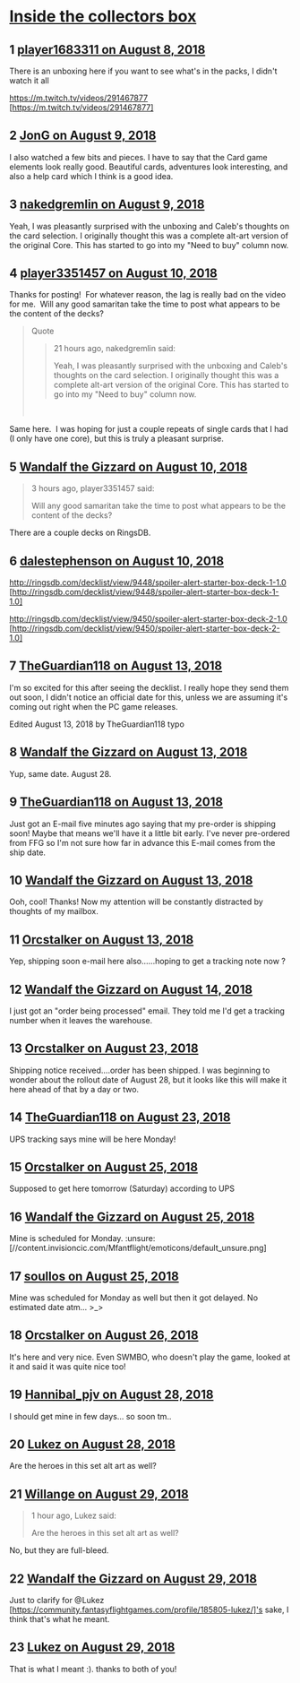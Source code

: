 # [Inside the collectors box](https://community.fantasyflightgames.com/topic/280650-inside-the-collectors-box/)

## 1 [player1683311 on August 8, 2018](https://community.fantasyflightgames.com/topic/280650-inside-the-collectors-box/?do=findComment&comment=3434046)

There is an unboxing here if you want to see what's in the packs, I didn't watch it all 

https://m.twitch.tv/videos/291467877 [https://m.twitch.tv/videos/291467877]

## 2 [JonG on August 9, 2018](https://community.fantasyflightgames.com/topic/280650-inside-the-collectors-box/?do=findComment&comment=3434727)

I also watched a few bits and pieces. I have to say that the Card game elements look really good. Beautiful cards, adventures look interesting, and also a help card which I think is a good idea.

## 3 [nakedgremlin on August 9, 2018](https://community.fantasyflightgames.com/topic/280650-inside-the-collectors-box/?do=findComment&comment=3435527)

Yeah, I was pleasantly surprised with the unboxing and Caleb's thoughts on the card selection. I originally thought this was a complete alt-art version of the original Core. This has started to go into my "Need to buy" column now.

## 4 [player3351457 on August 10, 2018](https://community.fantasyflightgames.com/topic/280650-inside-the-collectors-box/?do=findComment&comment=3436815)

Thanks for posting!  For whatever reason, the lag is really bad on the video for me.  Will any good samaritan take the time to post what appears to be the content of the decks?

> Quote
> > 21 hours ago, nakedgremlin said:
> > 
> > Yeah, I was pleasantly surprised with the unboxing and Caleb's thoughts on the card selection. I originally thought this was a complete alt-art version of the original Core. This has started to go into my "Need to buy" column now.
> 
>  

Same here.  I was hoping for just a couple repeats of single cards that I had (I only have one core), but this is truly a pleasant surprise.

## 5 [Wandalf the Gizzard on August 10, 2018](https://community.fantasyflightgames.com/topic/280650-inside-the-collectors-box/?do=findComment&comment=3437090)

> 3 hours ago, player3351457 said:
> 
> Will any good samaritan take the time to post what appears to be the content of the decks?

There are a couple decks on RingsDB.

## 6 [dalestephenson on August 10, 2018](https://community.fantasyflightgames.com/topic/280650-inside-the-collectors-box/?do=findComment&comment=3437097)

http://ringsdb.com/decklist/view/9448/spoiler-alert-starter-box-deck-1-1.0 [http://ringsdb.com/decklist/view/9448/spoiler-alert-starter-box-deck-1-1.0]

http://ringsdb.com/decklist/view/9450/spoiler-alert-starter-box-deck-2-1.0 [http://ringsdb.com/decklist/view/9450/spoiler-alert-starter-box-deck-2-1.0]

## 7 [TheGuardian118 on August 13, 2018](https://community.fantasyflightgames.com/topic/280650-inside-the-collectors-box/?do=findComment&comment=3439283)

I'm so excited for this after seeing the decklist. I really hope they send them out soon, I didn't notice an official date for this, unless we are assuming it's coming out right when the PC game releases.

Edited August 13, 2018 by TheGuardian118
typo

## 8 [Wandalf the Gizzard on August 13, 2018](https://community.fantasyflightgames.com/topic/280650-inside-the-collectors-box/?do=findComment&comment=3439293)

Yup, same date. August 28.

## 9 [TheGuardian118 on August 13, 2018](https://community.fantasyflightgames.com/topic/280650-inside-the-collectors-box/?do=findComment&comment=3439326)

Just got an E-mail five minutes ago saying that my pre-order is shipping soon! Maybe that means we'll have it a little bit early. I've never pre-ordered from FFG so I'm not sure how far in advance this E-mail comes from the ship date.

## 10 [Wandalf the Gizzard on August 13, 2018](https://community.fantasyflightgames.com/topic/280650-inside-the-collectors-box/?do=findComment&comment=3439403)

Ooh, cool! Thanks! Now my attention will be constantly distracted by thoughts of my mailbox.

## 11 [Orcstalker on August 13, 2018](https://community.fantasyflightgames.com/topic/280650-inside-the-collectors-box/?do=findComment&comment=3439488)

Yep, shipping soon e-mail here also......hoping to get a tracking note now ?

## 12 [Wandalf the Gizzard on August 14, 2018](https://community.fantasyflightgames.com/topic/280650-inside-the-collectors-box/?do=findComment&comment=3440668)

I just got an "order being processed" email. They told me I'd get a tracking number when it leaves the warehouse.

## 13 [Orcstalker on August 23, 2018](https://community.fantasyflightgames.com/topic/280650-inside-the-collectors-box/?do=findComment&comment=3449795)

Shipping notice received....order has been shipped. I was beginning to wonder about the rollout date of August 28, but it looks like this will make it here ahead of that by a day or two.

## 14 [TheGuardian118 on August 23, 2018](https://community.fantasyflightgames.com/topic/280650-inside-the-collectors-box/?do=findComment&comment=3450047)

UPS tracking says mine will be here Monday!

## 15 [Orcstalker on August 25, 2018](https://community.fantasyflightgames.com/topic/280650-inside-the-collectors-box/?do=findComment&comment=3451098)

Supposed to get here tomorrow (Saturday) according to UPS

## 16 [Wandalf the Gizzard on August 25, 2018](https://community.fantasyflightgames.com/topic/280650-inside-the-collectors-box/?do=findComment&comment=3451148)

Mine is scheduled for Monday. :unsure: [//content.invisioncic.com/Mfantflight/emoticons/default_unsure.png]

## 17 [soullos on August 25, 2018](https://community.fantasyflightgames.com/topic/280650-inside-the-collectors-box/?do=findComment&comment=3451298)

Mine was scheduled for Monday as well but then it got delayed. No estimated date atm... >_>

## 18 [Orcstalker on August 26, 2018](https://community.fantasyflightgames.com/topic/280650-inside-the-collectors-box/?do=findComment&comment=3451666)

It's here and very nice. Even SWMBO, who doesn't play the game, looked at it and said it was quite nice too!

## 19 [Hannibal_pjv on August 28, 2018](https://community.fantasyflightgames.com/topic/280650-inside-the-collectors-box/?do=findComment&comment=3453811)

I should get mine in few days... so soon tm..

## 20 [Lukez on August 28, 2018](https://community.fantasyflightgames.com/topic/280650-inside-the-collectors-box/?do=findComment&comment=3453867)

Are the heroes in this set alt art as well?

## 21 [Willange on August 29, 2018](https://community.fantasyflightgames.com/topic/280650-inside-the-collectors-box/?do=findComment&comment=3453983)

> 1 hour ago, Lukez said:
> 
> Are the heroes in this set alt art as well?

No, but they are full-bleed.

## 22 [Wandalf the Gizzard on August 29, 2018](https://community.fantasyflightgames.com/topic/280650-inside-the-collectors-box/?do=findComment&comment=3454156)

Just to clarify for @Lukez [https://community.fantasyflightgames.com/profile/185805-lukez/]'s sake, I think that's what he meant.

## 23 [Lukez on August 29, 2018](https://community.fantasyflightgames.com/topic/280650-inside-the-collectors-box/?do=findComment&comment=3454807)

That is what I meant :). thanks to both of you!

